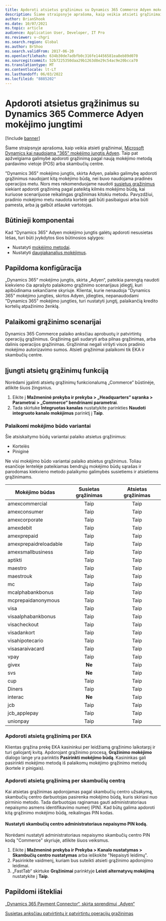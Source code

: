 ```yaml
---
title: Apdoroti atsietus grąžinimus su Dynamics 365 Commerce Adyen mokėjimo jungtimi
description: Šiame straipsnyje aprašoma, kaip veikia atsieti grąžinimai, Microsoft Dynamics kai naudojama "365" mokėjimo jungtis Adyen.
author: BrianShook
ms.date: 10/07/2021
ms.topic: article
audience: Application User, Developer, IT Pro
ms.reviewer: v-chgri
ms.search.region: Global
ms.author: BrShoo
ms.search.validFrom: 2017-06-20
ms.openlocfilehash: 634b30de7adbfb0c316fe14456581ea8eb89d070
ms.sourcegitcommit: 52b7225350daa29b1263d8e29c54ac9e20bcca70
ms.translationtype: MT
ms.contentlocale: lt-LT
ms.lasthandoff: 06/03/2022
ms.locfileid: "8885202"
---
```

# <a name="process-unlinked-refunds-with-the-dynamics-365-commerce-payment-connector-for-adyen"></a>Apdoroti atsietus grąžinimus su Dynamics 365 Commerce Adyen mokėjimo jungtimi

[!include [banner](../includes/banner.md)]

Šiame straipsnyje aprašoma, kaip veikia atsieti grąžinimai, [Microsoft Dynamics kai naudojama "365" mokėjimo jungtis Adyen](adyen-connector.md). Taip pat apžvelgiama galimybė apdoroti grąžinimą pagal naują mokėjimo metodą pardavimo vietoje (POS) arba skambučių centre.

"Dynamics 365" mokėjimo jungtis, skirta Adyen, palaiko galimybę apdoroti grąžinimus naudojant kitą mokėjimo būdą, nei buvo naudojama pradinės operacijos metu. Nors mes rekomenduojame naudoti [susietus grąžinimus](linked-refunds.md) siekiant apdoroti grąžinimą pagal pateiktą kilmės mokėjimo būdą, kai kuriuose scenarijuose reikalingas grąžinimas kitokiu metodu. Pavyzdžiui, pradinio mokėjimo metu naudota kortelė gali būti pasibaigusi arba būti pamesta, arba ją galbūt atšaukė vartotojas.

## <a name="prerequisites"></a>Būtinieji komponentai

Kad "Dynamics 365" Adyen mokėjimo jungtis galėtų apdoroti nesusietas lėšas, turi būti įvykdytos šios būtinosios sąlygos:

- Nustatyti [mokėjimo metodai](../payment-methods.md).
- Nustatyti [daugiakanalius mokėjimus](../omni-channel-payments.md).

## <a name="additional-configuration"></a>Papildoma konfigūracija

„Dynamics 365“ mokėjimo jungtis, skirta „Adyen“, pateikia parengtą naudoti kiekvieno čia aprašyto palaikomo grąžinimo scenarijaus įdiegtį, kuri apibūdinama sekančiame skyriuje. Klientai, kurie nenaudoja "Dynamics 365" mokėjimo jungties, skirtos Adyen, įdiegties, nepanaudodami "Dynamics 365" mokėjimo jungties, turi nustatyti jungtį, palaikančią kredito kortelių atpažinimo ženklą.

## <a name="supported-refund-scenarios"></a>Palaikomi grąžinimo scenarijai

Dynamics 365 Commerce palaiko anksčiau aprobuotų ir patvirtintų operacijų grąžinimus. Grąžinimą gali sudaryti arba pilnas grąžinimas, arba dalinis operacijos grąžinimas. Grąžinimai negali viršyti visos pradinio mokėjimo autorizavimo sumos. Atsieti grąžinimai palaikomi tik EKA ir skambučių centre.

## <a name="enable-unlinked-refunds-functionality"></a>Įjungti atsietų grąžinimų funkciją

Norėdami įgalinti atsietų grąžinimų funkcionalumą „Commerce” būstinėje, atlikite šiuos žingsnius.

1. Eikite į **Mažmeninė prekyba ir prekyba \> „Headquarters“ sąranka \> Parametrai \> „Commerce“ bendrinami parametrai**.
1. Tada skirtuke **Integruotas kanalas** nustatykite parinkties **Naudoti integruoto kanalo mokėjimus** parinktį į **Taip**.

### <a name="supported-payment-method-variants"></a>Palaikomi mokėjimo būdo variantai

Šie atsiskaitymo būdų variantai palaiko atsietus grąžinimus:

- Kortelės
- Piniginė

Ne visi mokėjimo būdo variantai palaiko atsietus grąžinimus. Toliau esančioje lentelėje pateikiamas bendrųjų mokėjimo būdų sąrašas ir parodomas kiekvieno metodo palaikymo galimybės susietiems ir atsietiems grąžinimams.

| Mokėjimo būdas        | Susietas grąžinimas | Atsietas grąžinimas |
|-----------------------|:-------------:|:---------------:|
| amexcommercial        | Taip           | Taip             |
| amexconsumer          | Taip           | Taip             |
| amexcorporate         | Taip           | Taip             |
| amexdebit             | Taip           | Taip             |
| amexprepaid           | Taip           | Taip             |
| amexprepaidreloadable | Taip           | Taip             |
| amexsmallbusiness     | Taip           | Taip             |
| aptikti              | Taip           | Taip             |
| maestro               | Taip           | Taip             |
| maestrouk             | Taip           | Taip             |
| mc                    | Taip           | Taip             |
| mcalphabankbonus      | Taip           | Taip             |
| mcprepaidanonymous    | Taip           | Taip             |
| visa                  | Taip           | Taip             |
| visaalphabankbonus    | Taip           | Taip             |
| visacheckout          | Taip           | Taip             |
| visadankort           | Taip           | Taip             |
| visahipotecario       | Taip           | Taip             |
| visasaraivacard       | Taip           | Taip             |
| vpay                  | Taip           | Taip             |
| givex                 | **Ne**        | Taip             |
| svs                   | **Ne**        | Taip             |
| cup                   | Taip           | Taip             |
| Diners                | Taip           | Taip             |
| interac               | **Ne**        | Taip             |
| jcb                   | Taip           | Taip             |
| jcb_applepay          | Taip           | Taip             |
| unionpay              | Taip           | Taip             |

### <a name="process-an-unlinked-refund-in-pos"></a>Apdoroti atsietą grąžinimą per EKA

Klientas grąžina prekę EKA kasininkui per leidžiamą grąžinimo laikotarpį ir turi galiojantį kvitą. Apdorojant grąžinimo procesą, **Grąžinimo mokėjimo** dialogo lange yra parinktis **Pasirinkti mokėjimo būdą**. Kasininkas gali pasirinkti mokėjimo metodą iš palaikomų mokėjimo grąžinimo metodų (kortele ir pinigais).

### <a name="process-an-unlinked-refund-in-call-center"></a>Apdoroti atsietą grąžinimą per skambučių centrą

Kai atsietas grąžinimas apdorojamas pagal skambučių centro užsakymą, skambučių centro darbuotojas pasirenka mokėjimo būdą, kuris skiriasi nuo pirminio metodo. Tada darbuotojas raginamas gauti administratoriaus nepaisymo asmens identifikavimo numerį (PIN). Kad būtų galima apdoroti kitą grąžinimo mokėjimo būdą, reikalingas PIN kodas.

#### <a name="set-up-an-administrator-override-pin-for-call-center"></a>Nustatyti skambučių centro administratoriaus nepaisymo PIN kodą.

Norėdami nustatyti administratoriaus nepaisymo skambučių centro PIN kodą "Commerce" skyriuje, atlikite šiuos veiksmus.

1. Eikite į **Mažmeninė prekyba ir Prekyba \> Kanalo nustatymas \> Skambučių centro nustatymas** arba ieškokite "Nepaisyti leidimų".
1. Pasirinkite vaidmenį, kuriam bus suteikti atsieti grąžinimo apdorojimo leidimai.
1. „FastTab“ skirtuke **Grąžinimai** parinktyje **Leisti alternatyvų mokėjimą** nustatykite į **Taip**.

## <a name="additional-resources"></a>Papildomi ištekliai

[„Dynamics 365 Payment Connector“, skirta sprendimui „Adyen“](adyen-connector.md)

[Susietas anksčiau patvirtintų ir patvirtintų operacijų grąžinimas](linked-refunds.md)
